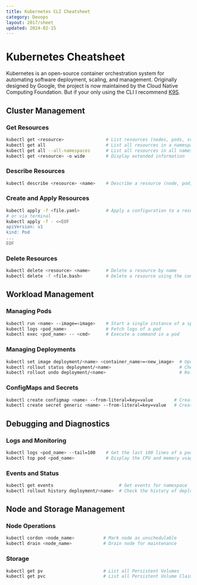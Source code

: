 ```yaml
---
title: Kubernetes CLI Cheatsheet
category: Devops
layout: 2017/sheet
updated: 2024-02-15
---
```


# Kubernetes Cheatsheet

Kubernetes is an open-source container orchestration system for automating software deployment, scaling, and management. Originally designed by Google, the project is now maintained by the Cloud Native Computing Foundation. But if your only using the CLI I recommend [K9S](https://k9scli.io/).

## Cluster Management

### Get Resources
```bash
kubectl get <resource>                # List resources (nodes, pods, svc, deploy, etc.)
kubectl get all                       # List all resources in a namespace
kubectl get all --all-namespaces      # List all resources in all namespaces
kubectl get <resource> -o wide        # Display extended information
```

### Describe Resources
```bash
kubectl describe <resource> <name>    # Describe a resource (node, pod, svc, etc.)
```

### Create and Apply Resources
```bash
kubectl apply -f <file.yaml>          # Apply a configuration to a resource from a file
# or via terminal
kubectl apply -f - <<EOF
apiVersion: v1
kind: Pod
...
EOF
```

### Delete Resources
```bash
kubectl delete <resource> <name>      # Delete a resource by name
kubectl delete -f <file.bash>         # Delete a resource using the configuration file
```

## Workload Management

### Managing Pods
```bash
kubectl run <name> --image=<image>    # Start a single instance of a specified image
kubectl logs <pod_name>               # Fetch logs of a pod
kubectl exec <pod_name> -- <cmd>      # Execute a command in a pod
```

### Managing Deployments
```bash
kubectl set image deployment/<name> <container_name>=<new_image>  # Update image of a deployment
kubectl rollout status deployment/<name>                          # Check the rollout status of a deployment
kubectl rollout undo deployment/<name>                            # Rollback to the previous deployment
```

### ConfigMaps and Secrets
```bash
kubectl create configmap <name> --from-literal=key=value        # Create a new configmap
kubectl create secret generic <name> --from-literal=key=value   # Create a new secret
```

## Debugging and Diagnostics

### Logs and Monitoring
```bash
kubectl logs <pod_name> --tail=100    # Get the last 100 lines of a pod's logs
kubectl top pod <pod_name>            # Display the CPU and memory usage of a pod
```

### Events and Status
```bash
kubectl get events                         # Get events for namespace
kubectl rollout history deployment/<name>  # Check the history of deployments
```

## Node and Storage Management

### Node Operations
```bash
kubectl cordon <node_name>           # Mark node as unschedulable
kubectl drain <node_name>            # Drain node for maintenance
```

### Storage
```bash
kubectl get pv                       # List all Persistent Volumes
kubectl get pvc                      # List all Persistent Volume Claims
```